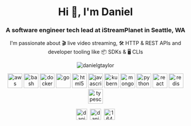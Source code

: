 <h1 align="center">Hi 👋, I'm Daniel</h1>
<h3 align="center">A software engineer tech lead at iStreamPlanet in Seattle, WA</h3>

<p align="center">I'm passionate about 🎬 live video streaming, 🛠 HTTP & REST APIs and developer tooling like 📦 SDKs & 🖥 CLIs</p>

<p align="center"><a><img align="center" src="https://github-readme-stats.vercel.app/api?username=danielgtaylor&show_icons=true&count_private=1" alt="danielgtaylor" /></a></p>

<p align="center"><img src="https://devicons.github.io/devicon/devicon.git/icons/amazonwebservices/amazonwebservices-original-wordmark.svg" alt="aws" width="40" height="40"/> <img src="https://www.vectorlogo.zone/logos/gnu_bash/gnu_bash-icon.svg" alt="bash" width="40" height="40"/> <img src="https://devicons.github.io/devicon/devicon.git/icons/docker/docker-original-wordmark.svg" alt="docker" width="40" height="40"/> <img src="https://devicons.github.io/devicon/devicon.git/icons/go/go-original.svg" alt="go" width="40" height="40"/> <img src="https://devicons.github.io/devicon/devicon.git/icons/html5/html5-original-wordmark.svg" alt="html5" width="40" height="40"/> <img src="https://devicons.github.io/devicon/devicon.git/icons/javascript/javascript-original.svg" alt="javascript" width="40" height="40"/> <img src="https://www.vectorlogo.zone/logos/kubernetes/kubernetes-icon.svg" alt="kubernetes" width="40" height="40"/> <img src="https://devicons.github.io/devicon/devicon.git/icons/mongodb/mongodb-original-wordmark.svg" alt="mongodb" width="40" height="40"/> <img src="https://devicons.github.io/devicon/devicon.git/icons/python/python-original.svg" alt="python" width="40" height="40"/> <img src="https://devicons.github.io/devicon/devicon.git/icons/react/react-original-wordmark.svg" alt="react" width="40" height="40"/> <img src="https://devicons.github.io/devicon/devicon.git/icons/redis/redis-original-wordmark.svg" alt="redis" width="40" height="40"/> <img src="https://devicons.github.io/devicon/devicon.git/icons/typescript/typescript-original.svg" alt="typescript" width="40" height="40"/></p>

<p align="center">
<a href="https://dev.to/danielgtaylor" target="blank"><img align="center" src="https://cdn.jsdelivr.net/npm/simple-icons@3.0.1/icons/dev-dot-to.svg" alt="danielgtaylor" height="30" width="30" /></a>&nbsp;
<a href="https://linkedin.com/in/danielgtaylor" target="blank"><img align="center" src="https://cdn.jsdelivr.net/npm/simple-icons@3.0.1/icons/linkedin.svg" alt="danielgtaylor" height="30" width="30" /></a>&nbsp;
<a href="https://stackoverflow.com/users/164268" target="blank"><img align="center" src="https://cdn.jsdelivr.net/npm/simple-icons@3.0.1/icons/stackoverflow.svg" alt="164268" height="30" width="30" /></a>
</p>

<!--
**danielgtaylor/danielgtaylor** is a ✨ _special_ ✨ repository because its `README.md` (this file) appears on your GitHub profile.

Here are some ideas to get you started:

- 🔭 I’m currently working on ...
- 🌱 I’m currently learning ...
- 👯 I’m looking to collaborate on ...
- 🤔 I’m looking for help with ...
- 💬 Ask me about ...
- 📫 How to reach me: ...
- 😄 Pronouns: ...
- ⚡ Fun fact: ...
-->
